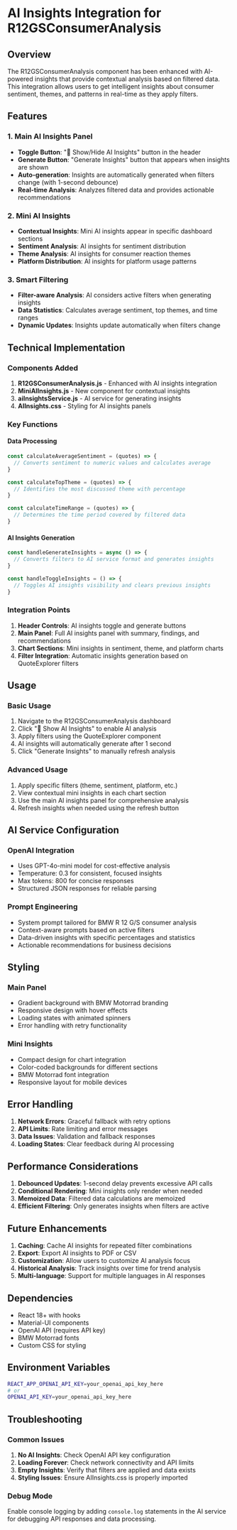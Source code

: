 # AI Insights Integration for R12GSConsumerAnalysis

## Overview

The R12GSConsumerAnalysis component has been enhanced with AI-powered insights that provide contextual analysis based on filtered data. This integration allows users to get intelligent insights about consumer sentiment, themes, and patterns in real-time as they apply filters.

## Features

### 1. Main AI Insights Panel
- **Toggle Button**: "🤖 Show/Hide AI Insights" button in the header
- **Generate Button**: "Generate Insights" button that appears when insights are shown
- **Auto-generation**: Insights are automatically generated when filters change (with 1-second debounce)
- **Real-time Analysis**: Analyzes filtered data and provides actionable recommendations

### 2. Mini AI Insights
- **Contextual Insights**: Mini AI insights appear in specific dashboard sections
- **Sentiment Analysis**: AI insights for sentiment distribution
- **Theme Analysis**: AI insights for consumer reaction themes
- **Platform Distribution**: AI insights for platform usage patterns

### 3. Smart Filtering
- **Filter-aware Analysis**: AI considers active filters when generating insights
- **Data Statistics**: Calculates average sentiment, top themes, and time ranges
- **Dynamic Updates**: Insights update automatically when filters change

## Technical Implementation

### Components Added

1. **R12GSConsumerAnalysis.js** - Enhanced with AI insights integration
2. **MiniAIInsights.js** - New component for contextual insights
3. **aiInsightsService.js** - AI service for generating insights
4. **AIInsights.css** - Styling for AI insights panels

### Key Functions

#### Data Processing
```javascript
const calculateAverageSentiment = (quotes) => {
  // Converts sentiment to numeric values and calculates average
}

const calculateTopTheme = (quotes) => {
  // Identifies the most discussed theme with percentage
}

const calculateTimeRange = (quotes) => {
  // Determines the time period covered by filtered data
}
```

#### AI Insights Generation
```javascript
const handleGenerateInsights = async () => {
  // Converts filters to AI service format and generates insights
}

const handleToggleInsights = () => {
  // Toggles AI insights visibility and clears previous insights
}
```

### Integration Points

1. **Header Controls**: AI insights toggle and generate buttons
2. **Main Panel**: Full AI insights panel with summary, findings, and recommendations
3. **Chart Sections**: Mini insights in sentiment, theme, and platform charts
4. **Filter Integration**: Automatic insights generation based on QuoteExplorer filters

## Usage

### Basic Usage
1. Navigate to the R12GSConsumerAnalysis dashboard
2. Click "🤖 Show AI Insights" to enable AI analysis
3. Apply filters using the QuoteExplorer component
4. AI insights will automatically generate after 1 second
5. Click "Generate Insights" to manually refresh analysis

### Advanced Usage
1. Apply specific filters (theme, sentiment, platform, etc.)
2. View contextual mini insights in each chart section
3. Use the main AI insights panel for comprehensive analysis
4. Refresh insights when needed using the refresh button

## AI Service Configuration

### OpenAI Integration
- Uses GPT-4o-mini model for cost-effective analysis
- Temperature: 0.3 for consistent, focused insights
- Max tokens: 800 for concise responses
- Structured JSON responses for reliable parsing

### Prompt Engineering
- System prompt tailored for BMW R 12 G/S consumer analysis
- Context-aware prompts based on active filters
- Data-driven insights with specific percentages and statistics
- Actionable recommendations for business decisions

## Styling

### Main Panel
- Gradient background with BMW Motorrad branding
- Responsive design with hover effects
- Loading states with animated spinners
- Error handling with retry functionality

### Mini Insights
- Compact design for chart integration
- Color-coded backgrounds for different sections
- BMW Motorrad font integration
- Responsive layout for mobile devices

## Error Handling

1. **Network Errors**: Graceful fallback with retry options
2. **API Limits**: Rate limiting and error messages
3. **Data Issues**: Validation and fallback responses
4. **Loading States**: Clear feedback during AI processing

## Performance Considerations

1. **Debounced Updates**: 1-second delay prevents excessive API calls
2. **Conditional Rendering**: Mini insights only render when needed
3. **Memoized Data**: Filtered data calculations are memoized
4. **Efficient Filtering**: Only generates insights when filters are active

## Future Enhancements

1. **Caching**: Cache AI insights for repeated filter combinations
2. **Export**: Export AI insights to PDF or CSV
3. **Customization**: Allow users to customize AI analysis focus
4. **Historical Analysis**: Track insights over time for trend analysis
5. **Multi-language**: Support for multiple languages in AI responses

## Dependencies

- React 18+ with hooks
- Material-UI components
- OpenAI API (requires API key)
- BMW Motorrad fonts
- Custom CSS for styling

## Environment Variables

```bash
REACT_APP_OPENAI_API_KEY=your_openai_api_key_here
# or
OPENAI_API_KEY=your_openai_api_key_here
```

## Troubleshooting

### Common Issues
1. **No AI Insights**: Check OpenAI API key configuration
2. **Loading Forever**: Check network connectivity and API limits
3. **Empty Insights**: Verify that filters are applied and data exists
4. **Styling Issues**: Ensure AIInsights.css is properly imported

### Debug Mode
Enable console logging by adding `console.log` statements in the AI service for debugging API responses and data processing. 